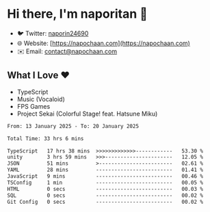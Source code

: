 # Hi there, I'm naporitan 👋

- 🐦 Twitter: [naporin24690](https://twitter.com/naporin24690)
- 🌐 Website: [https://napochaan.com](https://napochaan.com)
- ✉️ Email: [contact@napochaan.com](mailto:contact@napochaan.com)

## What I Love ❤️
- TypeScript
- Music (Vocaloid)
- FPS Games
- Project Sekai (Colorful Stage! feat. Hatsune Miku)

<!--START_SECTION:waka-->

```txt
From: 13 January 2025 - To: 20 January 2025

Total Time: 33 hrs 6 mins

TypeScript   17 hrs 38 mins  >>>>>>>>>>>>>------------   53.30 %
unity        3 hrs 59 mins   >>>----------------------   12.05 %
JSON         51 mins         >------------------------   02.61 %
YAML         28 mins         -------------------------   01.41 %
JavaScript   9 mins          -------------------------   00.46 %
TSConfig     1 min           -------------------------   00.05 %
HTML         0 secs          -------------------------   00.03 %
SQL          0 secs          -------------------------   00.02 %
Git Config   0 secs          -------------------------   00.02 %
```

<!--END_SECTION:waka-->

